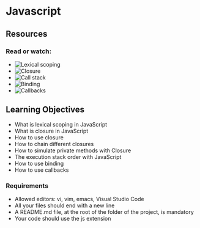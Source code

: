 # Javascript

## Resources
### Read or watch:

* ![Lexical scoping](https://javascript.info/closure)
* ![Closure](https://www.w3schools.com/js/js_function_closures.asp)
* ![Call stack](https://developer.mozilla.org/en-US/docs/Glossary/Call_stack)
* ![Binding](https://javascript.info/bind)
* ![Callbacks](https://javascript.info/callbacks)

## Learning Objectives
* What is lexical scoping in JavaScript
* What is closure in JavaScript
* How to use closure
* How to chain different closures
* How to simulate private methods with Closure
* The execution stack order with JavaScript
* How to use binding
* How to use callbacks

### Requirements
* Allowed editors: vi, vim, emacs, Visual Studio Code
* All your files should end with a new line
* A README.md file, at the root of the folder of the project, is mandatory
* Your code should use the js extension
